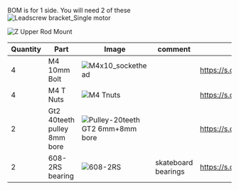 BOM is for 1 side. You will need 2 of these
![Leadscrew bracket_Single motor](https://user-images.githubusercontent.com/37383368/138382196-353973f8-71c1-47d6-aa3e-1203a301ff08.gif)

![Z Upper Rod  Mount](https://user-images.githubusercontent.com/37383368/138377764-17375651-5514-4bd7-b6d9-c2c15436ed5c.gif)


| Quantity | Part                         | Image             | comment  | Links  |
| ------ | ----                           | -------              | -----  | -----	|
| 4       | M4 10mm Bolt      | ![M4x10_sockethead](https://user-images.githubusercontent.com/37383368/138378191-8c7cd25b-7301-48db-adb6-9778f5427b2c.png) |  |  https://s.click.aliexpress.com/e/_9RMap3  |
| 4       | M4 T Nuts                    | ![M4 Tnuts](https://user-images.githubusercontent.com/37383368/137783436-4e1c6bae-e78c-47b5-b697-86cc7f41cef6.PNG) | | https://s.click.aliexpress.com/e/_AsGUWF |
| 2       | Gt2 40teeth pulley 8mm bore          | ![Pulley-20teeth GT2 6mm+8mm bore](https://user-images.githubusercontent.com/37383368/137785091-7e4211e4-f66a-48da-8b55-a3f79002b99c.png)	 | | https://s.click.aliexpress.com/e/_AaZDP7 |
| 2       | 608-2RS bearing               | ![608-2RS](https://user-images.githubusercontent.com/37383368/138202553-1a178c3a-32a8-4b26-8dbe-7db0f0b13a1d.PNG)    | skateboard bearings  | https://s.click.aliexpress.com/e/_9zHOdb |
